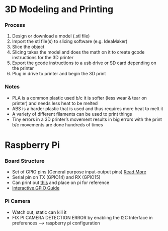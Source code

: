 # 3D Modeling and Printing

### Process
1. Design or download a model (.stl file)
2. Import the stl file(s) to slicing software (e.g. IdeaMaker)
3. Slice the object
4. Slicing takes the model and does the math on it to create gcode instructions for the 3D printer
5. Export the gcode instructions to a usb drive or SD card depending on the printer
6. Plug in drive to printer and begin the 3D print

### Notes
- PLA is a common plastic used b/c it is softer (less wear & tear on printer) and needs less heat to be melted
- ABS is a harder plastic that is used and thus requires more heat to melt it
- A variety of different filaments can be used to print things
- Tiny errors in a 3D printer’s movement results in big errors with the print b/c movements are done hundreds of times

# Raspberry Pi

### Board Structure
- Set of GPIO pins (General purpose input-output pins) [Read More](https://www.raspberrypi.org/documentation/usage/gpio/)
- Serial pin on TX (GPIO14) and RX (GPIO15)
- Can print out [this](https://github.com/splitbrain/rpibplusleaf) and place on pi for reference
- [Interactive GPIO Guide](https://pinout.xyz/)

### Pi Camera
- Watch out, static can kill it
- FIX PI CAMERA DETECTION ERROR by enabling the I2C Interface in preferences --> raspberry pi configuration